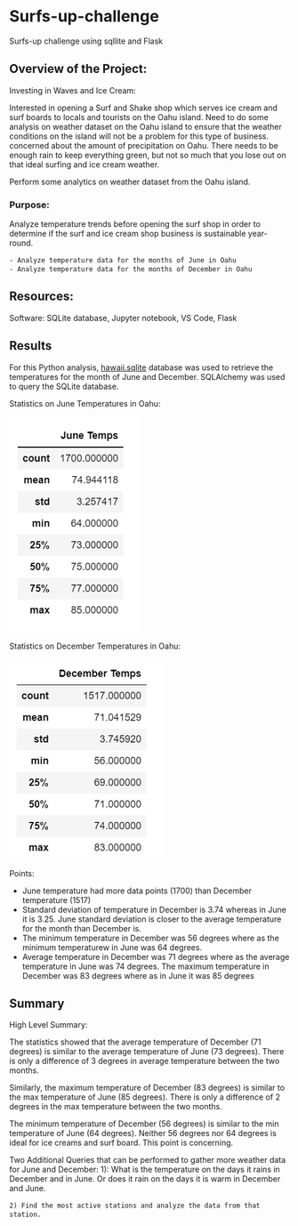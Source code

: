# Surfs-up-challenge
Surfs-up challenge using sqllite and Flask

## Overview of the Project:
Investing in Waves and Ice Cream:

Interested in opening a Surf and Shake shop which serves ice cream and surf boards to locals and tourists on the Oahu island.  Need to do some analysis on weather dataset on the Oahu island to ensure that the weather conditions on the island will not be a problem for this type of business. 
concerned about the amount of precipitation on Oahu. There needs to be enough rain to keep everything green, but not so much that you lose out on that ideal surfing and ice cream weather.

Perform some analytics on  weather dataset from the Oahu island.


### Purpose:
Analyze temperature trends before opening the surf shop in order to determine if the surf and ice cream shop business is sustainable year-round.

	- Analyze temperature data for the months of June in Oahu
	- Analyze temperature data for the months of December in Oahu

## Resources: 

Software: SQLite database, Jupyter notebook, VS Code, Flask

## Results

For this Python analysis, [hawaii.sqlite](hawaii.sqlite) database was used to retrieve the temperatures for the month of June and December. SQLAlchemy was used to query the SQLite database.

Statistics on June Temperatures in Oahu:

![JuneTemps.png](JuneTemps.png)

Statistics on December Temperatures in Oahu:

![DecemberTemps.png](DecemberTemps.png)

Points:
- June temperature had more data points (1700) than December temperature (1517)
- Standard deviation of temperature in December is 3.74 whereas in June it is 3.25.  June standard deviation is closer to the average temperature for the month than December is.
- The minimum temperature in December was 56 degrees where as the minimum temperaturew in June was 64 degrees.
- Average temperature in December was 71 degrees where as the average temperature in June was 74 degrees.
The maximum temperature in December was 83 degrees where as in June it was 85 degrees



## Summary

High Level Summary:

The statistics showed that the average temperature of December (71 degrees) is similar to the average temperature of June (73 degrees).  There is only a difference of 3 degrees in average temperature between the two months.

Similarly, the maximum temperature of December (83 degrees) is similar to the max temperature of June (85 degrees).  There is only a difference of 2 degrees in the max temperature between the two months.

The minimum temperature of December (56 degrees) is similar to the min temperature of June (64 degrees). Neither 56 degrees nor 64 degrees is ideal for ice creams and surf board. This point is concerning.

Two Additional Queries that can be performed to gather more weather data for June and December:
    1): What is the temperature on the days it rains in December and in June.  Or does it rain on the days it is warm in December and June.

    2) Find the most active stations and analyze the data from that station.
    

